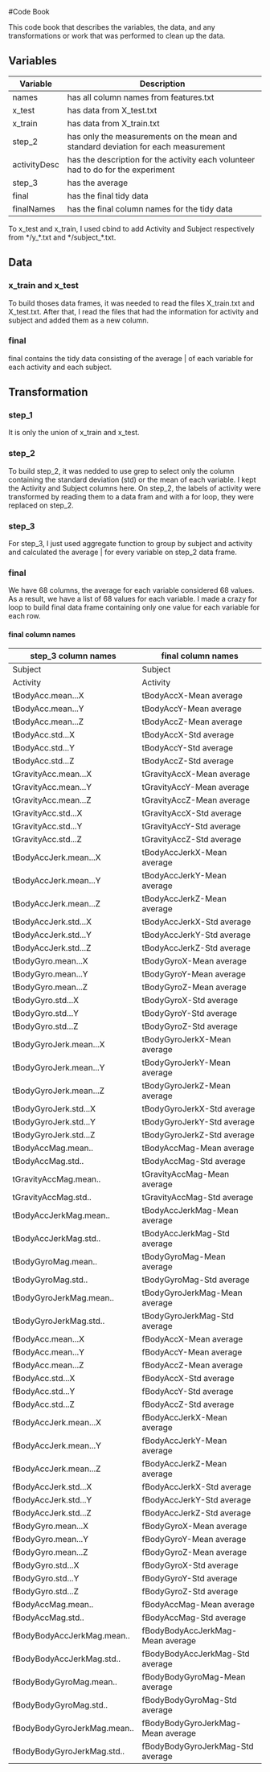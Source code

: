 #Code Book

This code book that describes the variables, the data, and any transformations or work that was performed to clean up the data.

## Variables

| Variable      | Description   |
| ------------- |---------------|
| names | has all column names from features.txt |
| x_test | has data from X_test.txt |
| x_train | has data from X_train.txt |
| step_2 | has only the measurements on the mean and standard deviation for each measurement|
| activityDesc | has the description for the activity each volunteer had to do for the experiment |
| step_3 | has the average | of each variable for each activity and each subject |
| final | has the final tidy data | 
| finalNames | has the final column names for the tidy data |

To x_test and x_train, I used cbind to add Activity and Subject respectively from \*/y_\*.txt and \*/subject_\*.txt.

## Data

### x_train and x_test

To build thoses data frames, it was needed to read the files X_train.txt and X_test.txt. After that, I read the files that had the information for activity and subject and added them as a new column.

### final

final contains the tidy data consisting of the average | of each variable for each activity and each subject. 

## Transformation

### step_1

It is only the union of x_train and x_test.

### step_2

To build step_2, it was nedded to use grep to select only the column containing the standard deviation (std) or the mean of each variable. I kept the Activity and Subject columns here.
On step_2, the labels of activity were transformed by reading them to a data fram and with a for loop, they were replaced on step_2.

### step_3

For step_3, I just used aggregate function to group by subject and activity and calculated the average | for every variable on step_2 data frame.

### final

We have 68 columns, the average for each variable considered 68 values. As a result, we have a list of 68 values for each variable. I made a crazy for loop to build final data frame containing only one value for each variable for each row.

#### final column names

| step_3 column names      | final column names   |
| ------------- |---------------|
|Subject                    |Subject|
|Activity                   |Activity|
|tBodyAcc.mean...X          |tBodyAccX-Mean average |
|tBodyAcc.mean...Y          |tBodyAccY-Mean average |
|tBodyAcc.mean...Z          |tBodyAccZ-Mean average |
|tBodyAcc.std...X           |tBodyAccX-Std average |
|tBodyAcc.std...Y           |tBodyAccY-Std average |
|tBodyAcc.std...Z           |tBodyAccZ-Std average |
|tGravityAcc.mean...X       |tGravityAccX-Mean average |
|tGravityAcc.mean...Y       |tGravityAccY-Mean average |
|tGravityAcc.mean...Z       |tGravityAccZ-Mean average |
|tGravityAcc.std...X        |tGravityAccX-Std average |
|tGravityAcc.std...Y        |tGravityAccY-Std average |
|tGravityAcc.std...Z        |tGravityAccZ-Std average |
|tBodyAccJerk.mean...X      |tBodyAccJerkX-Mean average |
|tBodyAccJerk.mean...Y      |tBodyAccJerkY-Mean average |
|tBodyAccJerk.mean...Z      |tBodyAccJerkZ-Mean average |
|tBodyAccJerk.std...X       |tBodyAccJerkX-Std average |
|tBodyAccJerk.std...Y       |tBodyAccJerkY-Std average |
|tBodyAccJerk.std...Z       |tBodyAccJerkZ-Std average |
|tBodyGyro.mean...X         |tBodyGyroX-Mean average |
|tBodyGyro.mean...Y         |tBodyGyroY-Mean average |
|tBodyGyro.mean...Z         |tBodyGyroZ-Mean average |
|tBodyGyro.std...X          |tBodyGyroX-Std average |
|tBodyGyro.std...Y          |tBodyGyroY-Std average |
|tBodyGyro.std...Z          |tBodyGyroZ-Std average |
|tBodyGyroJerk.mean...X     |tBodyGyroJerkX-Mean average |
|tBodyGyroJerk.mean...Y     |tBodyGyroJerkY-Mean average |
|tBodyGyroJerk.mean...Z     |tBodyGyroJerkZ-Mean average |
|tBodyGyroJerk.std...X      |tBodyGyroJerkX-Std average |
|tBodyGyroJerk.std...Y      |tBodyGyroJerkY-Std average |
|tBodyGyroJerk.std...Z      |tBodyGyroJerkZ-Std average |
|tBodyAccMag.mean..         |tBodyAccMag-Mean average |
|tBodyAccMag.std..          |tBodyAccMag-Std average |
|tGravityAccMag.mean..      |tGravityAccMag-Mean average |
|tGravityAccMag.std..       |tGravityAccMag-Std average |
|tBodyAccJerkMag.mean..     |tBodyAccJerkMag-Mean average |
|tBodyAccJerkMag.std..      |tBodyAccJerkMag-Std average |
|tBodyGyroMag.mean..        |tBodyGyroMag-Mean average |
|tBodyGyroMag.std..         |tBodyGyroMag-Std average |
|tBodyGyroJerkMag.mean..    |tBodyGyroJerkMag-Mean average |
|tBodyGyroJerkMag.std..     |tBodyGyroJerkMag-Std average |
|fBodyAcc.mean...X          |fBodyAccX-Mean average |
|fBodyAcc.mean...Y          |fBodyAccY-Mean average |
|fBodyAcc.mean...Z          |fBodyAccZ-Mean average |
|fBodyAcc.std...X           |fBodyAccX-Std average |
|fBodyAcc.std...Y           |fBodyAccY-Std average |
|fBodyAcc.std...Z           |fBodyAccZ-Std average |
|fBodyAccJerk.mean...X      |fBodyAccJerkX-Mean average |
|fBodyAccJerk.mean...Y      |fBodyAccJerkY-Mean average |
|fBodyAccJerk.mean...Z      |fBodyAccJerkZ-Mean average |
|fBodyAccJerk.std...X       |fBodyAccJerkX-Std average |
|fBodyAccJerk.std...Y       |fBodyAccJerkY-Std average |
|fBodyAccJerk.std...Z       |fBodyAccJerkZ-Std average |
|fBodyGyro.mean...X         |fBodyGyroX-Mean average |
|fBodyGyro.mean...Y         |fBodyGyroY-Mean average |
|fBodyGyro.mean...Z         |fBodyGyroZ-Mean average |
|fBodyGyro.std...X          |fBodyGyroX-Std average |
|fBodyGyro.std...Y          |fBodyGyroY-Std average |
|fBodyGyro.std...Z          |fBodyGyroZ-Std average |
|fBodyAccMag.mean..         |fBodyAccMag-Mean average |
|fBodyAccMag.std..          |fBodyAccMag-Std average |
|fBodyBodyAccJerkMag.mean.. |fBodyBodyAccJerkMag-Mean average |
|fBodyBodyAccJerkMag.std..  |fBodyBodyAccJerkMag-Std average |
|fBodyBodyGyroMag.mean..    |fBodyBodyGyroMag-Mean average |
|fBodyBodyGyroMag.std..     |fBodyBodyGyroMag-Std average |
|fBodyBodyGyroJerkMag.mean..|fBodyBodyGyroJerkMag-Mean average |
|fBodyBodyGyroJerkMag.std.. |fBodyBodyGyroJerkMag-Std average |